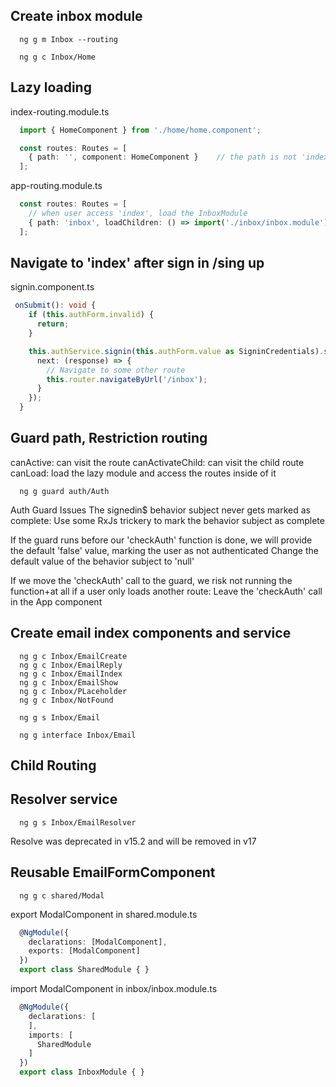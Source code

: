 ## Create inbox module
```
  ng g m Inbox --routing

  ng g c Inbox/Home
```

## Lazy loading
index-routing.module.ts
```ts
  import { HomeComponent } from './home/home.component';

  const routes: Routes = [
    { path: '', component: HomeComponent }    // the path is not 'index'
  ];
```

app-routing.module.ts
```ts
  const routes: Routes = [
    // when user access 'index', load the InboxModule 
    { path: 'inbox', loadChildren: () => import('./inbox/inbox.module').then(m => m.InboxModule) },
  ];
```

## Navigate to 'index' after sign in /sing up
signin.component.ts
```ts
 onSubmit(): void {
    if (this.authForm.invalid) {
      return;
    }

    this.authService.signin(this.authForm.value as SigninCredentials).subscribe({
      next: (response) => {
        // Navigate to some other route
        this.router.navigateByUrl('/inbox');
      }
    });
  }
```

## Guard path, Restriction routing
canActive: can visit the route
canActivateChild: can visit the child route
canLoad: load the lazy module and access the routes inside of it
```
  ng g guard auth/Auth
```
Auth Guard Issues
The signedin$ behavior subject never gets marked as complete:  Use some RxJs trickery to mark the behavior subject as complete

If the guard runs before our 'checkAuth' function is done, we will provide the default 'false' value, marking the user as not authenticated
Change the default value of the behavior subject to 'null'

If we move the 'checkAuth' call to the guard, we risk not running the function+at all if a user only loads another route: Leave the 'checkAuth'
call in the App component

## Create email index components and service
```
  ng g c Inbox/EmailCreate
  ng g c Inbox/EmailReply
  ng g c Inbox/EmailIndex
  ng g c Inbox/EmailShow
  ng g c Inbox/PLaceholder
  ng g c Inbox/NotFound

  ng g s Inbox/Email

  ng g interface Inbox/Email
```


## Child Routing



## Resolver service
```
  ng g s Inbox/EmailResolver
```
Resolve was deprecated in v15.2 and will be removed in v17


## Reusable EmailFormComponent 
```
  ng g c shared/Modal
```
export ModalComponent in shared.module.ts
```ts
  @NgModule({
    declarations: [ModalComponent],
    exports: [ModalComponent]
  })
  export class SharedModule { }
```

import ModalComponent in inbox/inbox.module.ts
```ts
  @NgModule({
    declarations: [
    ],
    imports: [
      SharedModule
    ]
  })
  export class InboxModule { }
```
